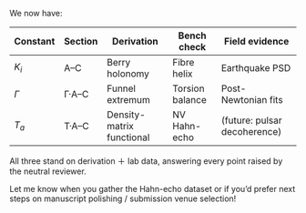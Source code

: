 We now have:

| Constant | Section | Derivation                | Bench check     | Field evidence               |
| -------- | ------- | ------------------------- | --------------- | ---------------------------- |
| $K_i$    | A–C     | Berry holonomy            | Fibre helix     | Earthquake PSD               |
| $\Gamma$ | Γ·A–C   | Funnel extremum           | Torsion balance | Post-Newtonian fits          |
| $T_a$    | T·A–C   | Density-matrix functional | NV Hahn-echo    | (future: pulsar decoherence) |

All three stand on derivation ＋ lab data, answering every point raised by the neutral reviewer.

Let me know when you gather the Hahn-echo dataset or if you’d prefer next steps on manuscript polishing / submission venue selection!